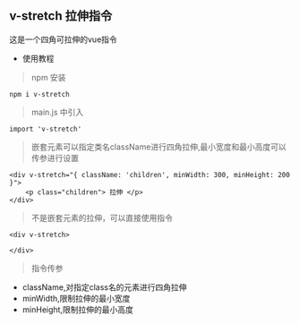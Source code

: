 ## v-stretch 拉伸指令
这是一个四角可拉伸的vue指令


+ 使用教程

>npm 安装
```
npm i v-stretch
```

>main.js 中引入
```
import 'v-stretch'
```


>嵌套元素可以指定类名className进行四角拉伸,最小宽度和最小高度可以传参进行设置


```
<div v-stretch="{ className: 'children', minWidth: 300, minHeight: 200 }">
    <p class="children"> 拉伸 </p>
</div>

```

>不是嵌套元素的拉伸，可以直接使用指令

```
<div v-stretch>

</div>

```

>指令传参

+ className,对指定class名的元素进行四角拉伸
+  minWidth,限制拉伸的最小宽度
+  minHeight,限制拉伸的最小高度
